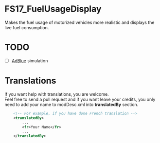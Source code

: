 # FS17_FuelUsageDisplay
Makes the fuel usage of motorized vehicles more realistic and displays the live fuel consumption.
  
  
# TODO
- [ ] [AdBlue](https://en.wikipedia.org/wiki/Diesel_exhaust_fluid) simulation
  
# Translations
If you want help with translations, you are welcome.  
Feel free to send a pull request and if you want leave your credits, you only need to add your name to modDesc.xml into **translatedBy** section.  
```xml
    <!-- For example, if you have done French translation -->
    <translatedBy>
        ...
        <fr>Your Name</fr>
        ...
    </translatedBy>
```
